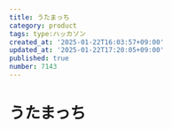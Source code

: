 ```yaml
---
title: うたまっち
category: product
tags: type:ハッカソン
created_at: '2025-01-22T16:03:57+09:00'
updated_at: '2025-01-22T17:20:05+09:00'
published: true
number: 7143
---
```


# うたまっち
